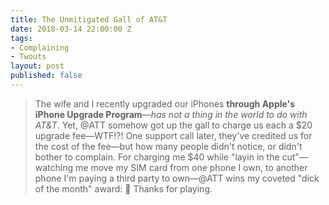 ```yaml
---
title: The Unmitigated Gall of AT&T
date: 2018-03-14 22:00:00 Z
tags:
- Complaining
- Twouts
layout: post
published: false
---
```

> The wife and I recently upgraded our iPhones **through Apple's iPhone Upgrade Program**—_has not a thing in the world to do with AT&T_. Yet, @ATT somehow got up the gall to charge us each a $20 upgrade fee—WTF!?! One support call later, they've credited us for the cost of the fee—but how many people didn't notice, or didn't bother to complain. For charging me $40 while "layin in the cut"—watching me move my SIM card from one phone I own, to another phone I'm paying a third party to own—@ATT wins my coveted "dick of the month" award: 🖕 Thanks for playing.